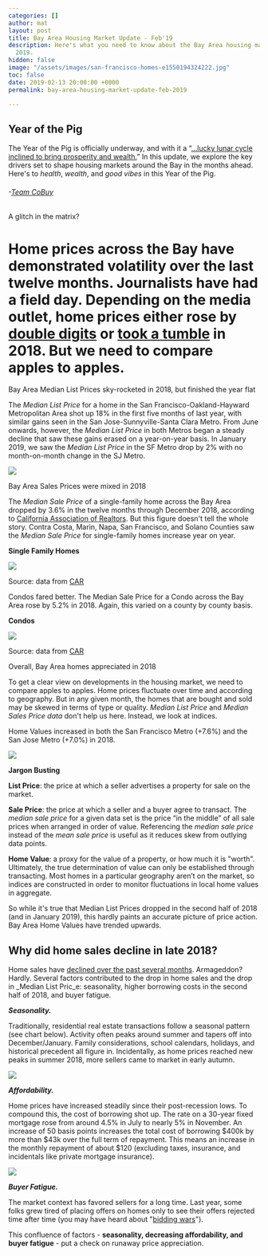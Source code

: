 ```yaml
---
categories: []
author: mat
layout: post
title: Bay Area Housing Market Update - Feb'19
description: Here's what you need to know about the Bay Area housing market in February
  2019.
hidden: false
image: "/assets/images/san-francisco-homes-e1550194324222.jpg"
toc: false
date: 2019-02-13 20:00:00 +0000
permalink: bay-area-housing-market-update-feb-2019

---
```

## Year of the Pig

The Year of the Pig is officially underway, and with it a “[...lucky lunar cycle inclined to bring prosperity and wealth.](https://www.latimes.com/home/la-hm-chinese-lunar-new-year-of-pig-20190129-story.html)” In this update, we explore the key drivers set to shape housing markets around the Bay in the months ahead. Here's to _health_, _wealth_, and _good vibes_ in this Year of the Pig.

###### -[Team CoBuy](https://www.gocobuy.com/)

A glitch in the matrix?

# **Home prices across the Bay have demonstrated volatility over the last twelve months. Journalists have had a field day. Depending on the media outlet, home prices either rose by** [**double digits**](https://www.forbes.com/sites/ingowinzer/2019/01/22/what-you-need-to-know-if-you-are-investing-in-california-real-estate/#2713e8a39a4e) **or** [**took a tumble**](https://sf.curbed.com/2019/1/3/18166996/december-home-prices-sf-oakland-drop-2018) **in 2018. But we need to compare apples to apples.**

Bay Area Median List Prices sky-rocketed in 2018, but finished the year flat

The _Median List Price_ for a home in the San Francisco-Oakland-Hayward Metropolitan Area shot up 18% in the first five months of last year, with similar gains seen in the San Jose-Sunnyville-Santa Clara Metro. From June onwards, however, the _Median List Price_ in both Metros began a steady decline that saw these gains erased on a year-on-year basis. In January 2019, we saw the _Median List Price_ in the SF Metro drop by 2% with no month-on-month change in the SJ Metro.

![](https://blog.gocobuy.com/wp-content/uploads/brizy/2185/assets/images/iW=746&iH=462&oX=0&oY=0&cW=746&cH=462/bay-area-median-list-price-by-metro.png)

Bay Area Sales Prices were mixed in 2018

The _Median Sale Price_ of a single-family home across the Bay Area dropped by 3.6% in the twelve months through December 2018, according to [California Association of Realtors](https://www.car.org/marketdata/data/countysalesactivity). But this figure doesn't tell the whole story. Contra Costa, Marin, Napa, San Francisco, and Solano Counties saw the _Median Sale Price_ for single-family homes increase year on year.

**Single Family Homes**

![](https://blog.gocobuy.com/wp-content/uploads/brizy/2185/assets/images/iW=497&iH=264&oX=0&oY=0&cW=497&cH=264/Price-YTY-Chg-vs.-Median-Sale-Price-Dec-18-4.png)

Source: data from [CAR](https://www.car.org/marketdata/data/countysalesactivity)

Condos fared better. The Median Sale Price for a Condo across the Bay Area rose by 5.2% in 2018. Again, this varied on a county by county basis.

**Condos**

![](https://blog.gocobuy.com/wp-content/uploads/brizy/2185/assets/images/iW=497&iH=264&oX=0&oY=0&cW=497&cH=264/Price-YTY-Chg-vs.-Median-Sale-Price-Dec-18-2.png)

Source: data from [CAR](https://www.car.org/marketdata/data/countysalesactivity)

Overall, Bay Area homes appreciated in 2018

To get a clear view on developments in the housing market, we need to compare apples to apples. Home prices fluctuate over time and according to geography. But in any given month, the homes that are bought and sold may be skewed in terms of type or quality. _Median List Price_ and _Median_ _Sales Price data_ don't help us here. Instead, we look at indices.

Home Values increased in both the San Francisco Metro (+7.6%) and the San Jose Metro (+7.0%) in 2018.

![](https://blog.gocobuy.com/wp-content/uploads/brizy/2185/assets/images/iW=746&iH=462&oX=0&oY=0&cW=746&cH=462/Home-Values-by-metro.png)

**Jargon Busting**

**List Price**: the price at which a seller advertises a property for sale on the market.

**Sale Price**: the price at which a seller and a buyer agree to transact. The _median sale price_ for a given data set is the price “in the middle” of all sale prices when arranged in order of value. Referencing the _median sale price_ instead of the _mean sale price_ is useful as it reduces skew from outlying data points.

**Home Value**: a proxy for the value of a property, or how much it is "worth". Ultimately, the true determination of value can only be established through transacting. Most homes in a particular geography aren’t on the market, so indices are constructed in order to monitor fluctuations in local home values in aggregate.

So while it's true that Median List Prices dropped in the second half of 2018 (and in January 2019), this hardly paints an accurate picture of price action. Bay Area Home Values have trended upwards.

## Why did home sales decline in late 2018?

Home sales have [declined over the past several months](https://sf.curbed.com/2019/1/2/18165468/san-francisco-home-sales-drop-numbers-2018-figures). Armageddon? Hardly. Several factors contributed to the drop in home sales and the drop in _Median List Pric_e: seasonality, higher borrowing costs in the second half of 2018, and buyer fatigue.

**_Seasonality._**

Traditionally, residential real estate transactions follow a seasonal pattern (see chart below). Activity often peaks around summer and tapers off into December/January. Family considerations, school calendars, holidays, and historical precedent all figure in. Incidentally, as home prices reached new peaks in summer 2018, more sellers came to market in early autumn.

![](https://blog.gocobuy.com/wp-content/uploads/brizy/2185/assets/images/iW=765&iH=474&oX=0&oY=0&cW=765&cH=474/Pending-Listings-by-metro-area.png)

**_Affordability._**

Home prices have increased steadily since their post-recession lows. To compound this, the cost of borrowing shot up. The rate on a 30-year fixed mortgage rose from around 4.5% in July to nearly 5% in November. An increase of 50 basis points increases the total cost of borrowing $400k by more than $43k over the full term of repayment. This means an increase in the monthly repayment of about $120 (excluding taxes, insurance, and incidentals like private mortgage insurance).

![](https://blog.gocobuy.com/wp-content/uploads/brizy/2185/assets/images/iW=663&iH=348&oX=0&oY=0&cW=663&cH=348/chart-16.png)

**_Buyer Fatigue._**

The market context has favored sellers for a long time. Last year, some folks grew tired of placing offers on homes only to see their offers rejected time after time (you may have heard about "[bidding wars](https://www.sfgate.com/realestate/article/SF-s-top-5-over-bids-for-2018-show-how-crazy-the-13482104.php)").

This confluence of factors - **seasonality, decreasing affordability, and buyer fatigue** - put a check on runaway price appreciation.